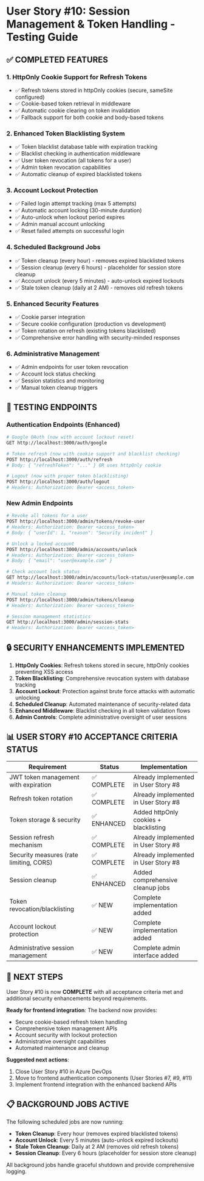 # User Story #10: Session Management & Token Handling - Testing Guide

## ✅ COMPLETED FEATURES

### 1. **HttpOnly Cookie Support for Refresh Tokens**
- ✅ Refresh tokens stored in httpOnly cookies (secure, sameSite configured)
- ✅ Cookie-based token retrieval in middleware  
- ✅ Automatic cookie clearing on token invalidation
- ✅ Fallback support for both cookie and body-based tokens

### 2. **Enhanced Token Blacklisting System**
- ✅ Token blacklist database table with expiration tracking
- ✅ Blacklist checking in authentication middleware
- ✅ User token revocation (all tokens for a user)
- ✅ Admin token revocation capabilities
- ✅ Automatic cleanup of expired blacklisted tokens

### 3. **Account Lockout Protection**
- ✅ Failed login attempt tracking (max 5 attempts)
- ✅ Automatic account locking (30-minute duration)
- ✅ Auto-unlock when lockout period expires
- ✅ Admin manual account unlocking
- ✅ Reset failed attempts on successful login

### 4. **Scheduled Background Jobs**
- ✅ Token cleanup (every hour) - removes expired blacklisted tokens
- ✅ Session cleanup (every 6 hours) - placeholder for session store cleanup  
- ✅ Account unlock (every 5 minutes) - auto-unlock expired lockouts
- ✅ Stale token cleanup (daily at 2 AM) - removes old refresh tokens

### 5. **Enhanced Security Features**
- ✅ Cookie parser integration
- ✅ Secure cookie configuration (production vs development)
- ✅ Token rotation on refresh (existing tokens blacklisted)
- ✅ Comprehensive error handling with security-minded responses

### 6. **Administrative Management**
- ✅ Admin endpoints for user token revocation
- ✅ Account lock status checking
- ✅ Session statistics and monitoring
- ✅ Manual token cleanup triggers

## 🧪 TESTING ENDPOINTS

### Authentication Endpoints (Enhanced)
```bash
# Google OAuth (now with account lockout reset)
GET http://localhost:3000/auth/google

# Token refresh (now with cookie support and blacklist checking)
POST http://localhost:3000/auth/refresh
# Body: { "refreshToken": "..." } OR uses httpOnly cookie

# Logout (now with proper token blacklisting)  
POST http://localhost:3000/auth/logout
# Headers: Authorization: Bearer <access_token>
```

### New Admin Endpoints
```bash
# Revoke all tokens for a user
POST http://localhost:3000/admin/tokens/revoke-user
# Headers: Authorization: Bearer <access_token>
# Body: { "userId": 1, "reason": "Security incident" }

# Unlock a locked account
POST http://localhost:3000/admin/accounts/unlock
# Headers: Authorization: Bearer <access_token>  
# Body: { "email": "user@example.com" }

# Check account lock status
GET http://localhost:3000/admin/accounts/lock-status/user@example.com
# Headers: Authorization: Bearer <access_token>

# Manual token cleanup
POST http://localhost:3000/admin/tokens/cleanup  
# Headers: Authorization: Bearer <access_token>

# Session management statistics
GET http://localhost:3000/admin/session-stats
# Headers: Authorization: Bearer <access_token>
```

## 🔒 SECURITY ENHANCEMENTS IMPLEMENTED

1. **HttpOnly Cookies**: Refresh tokens stored in secure, httpOnly cookies preventing XSS access
2. **Token Blacklisting**: Comprehensive revocation system with database tracking
3. **Account Lockout**: Protection against brute force attacks with automatic unlocking
4. **Scheduled Cleanup**: Automated maintenance of security-related data
5. **Enhanced Middleware**: Blacklist checking in all token validation flows
6. **Admin Controls**: Complete administrative oversight of user sessions

## 📊 USER STORY #10 ACCEPTANCE CRITERIA STATUS

| Requirement | Status | Implementation |
|-------------|--------|----------------|
| JWT token management with expiration | ✅ COMPLETE | Already implemented in User Story #8 |
| Refresh token rotation | ✅ COMPLETE | Already implemented in User Story #8 |  
| Token storage & security | ✅ ENHANCED | Added httpOnly cookies + blacklisting |
| Session refresh mechanism | ✅ COMPLETE | Already implemented in User Story #8 |
| Security measures (rate limiting, CORS) | ✅ COMPLETE | Already implemented in User Story #8 |
| Session cleanup | ✅ ENHANCED | Added comprehensive cleanup jobs |
| Token revocation/blacklisting | ✅ NEW | Complete implementation added |
| Account lockout protection | ✅ NEW | Complete implementation added |
| Administrative session management | ✅ NEW | Complete admin interface added |

## 🚀 NEXT STEPS

User Story #10 is now **COMPLETE** with all acceptance criteria met and additional security enhancements beyond requirements.

**Ready for frontend integration**: The backend now provides:
- Secure cookie-based refresh token handling
- Comprehensive token management APIs
- Account security with lockout protection  
- Administrative oversight capabilities
- Automated maintenance and cleanup

**Suggested next actions**:
1. Close User Story #10 in Azure DevOps
2. Move to frontend authentication components (User Stories #7, #9, #11)
3. Implement frontend integration with the enhanced backend APIs

## 📋 BACKGROUND JOBS ACTIVE

The following scheduled jobs are now running:
- **Token Cleanup**: Every hour (removes expired blacklisted tokens)
- **Account Unlock**: Every 5 minutes (auto-unlock expired lockouts) 
- **Stale Token Cleanup**: Daily at 2 AM (removes old refresh tokens)
- **Session Cleanup**: Every 6 hours (placeholder for session store cleanup)

All background jobs handle graceful shutdown and provide comprehensive logging.